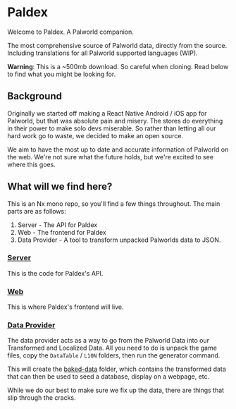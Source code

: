 # Paldex

Welcome to Paldex. A Palworld companion.

The most comprehensive source of Palworld data, directly from the source. Including translations for all Palworld supported languages (WIP).

**Warning**: This is a ~500mb download. So careful when cloning. Read below to find what you might be looking for.

## Background

Originally we started off making a React Native Android / iOS app for Palworld, but that was absolute pain and misery. The stores do everything in their power to make solo devs miserable. So rather than letting all our hard work go to waste, we decided to make an open source.

We aim to have the most up to date and accurate information of Palworld on the web. We're not sure what the future holds, but we're excited to see where this goes.

## What will we find here?

This is an Nx mono repo, so you'll find a few things throughout. The main parts are as follows:

1. Server - The API for Paldex
2. Web - The frontend for Paldex
3. Data Provider - A tool to transform unpacked Palworlds data to JSON.

### [Server](/server/README.md)

This is the code for Paldex's API.

### [Web](/web/README.md)

This is where Paldex's frontend will live.

### [Data Provider](/data-provider/README.md)

The data provider acts as a way to go from the Palworld Data into our Transformed and Localized Data. All you need to do is unpack the game files, copy the `DataTable` / `L10N` folders, then run the generator command.

This will create the [baked-data](/data-provider/baked-data) folder, which contains the transformed data that can then be used to seed a database, display on a webpage, etc.

While we do our best to make sure we fix up the data, there are things that slip through the cracks.

